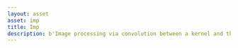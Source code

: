 ```yaml
---
layout: asset
asset: imp
title: Imp
description: b'Image processing via convolution between a kernel and the image.'
---
```

